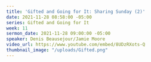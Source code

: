 ```yaml
---
title: 'Gifted and Going for It: Sharing Sunday (2)'
date: 2021-11-28 08:58:00 -05:00
series: Gifted and Going for It
week: 11
sermon_date: 2021-11-28 09:00:00 -05:00
speaker: Denis Beausejour/Jamie Moore
video_url: https://www.youtube.com/embed/8UDzRXots-Q
thumbnail_image: "/uploads/Gifted.png"
---
```


